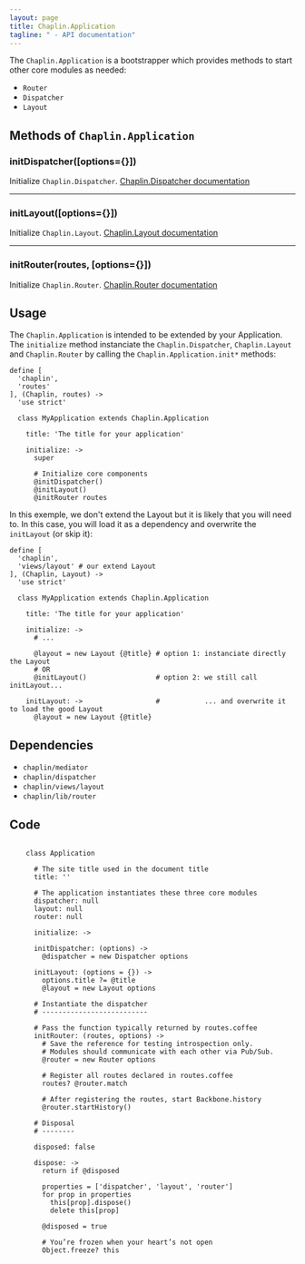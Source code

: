 ```yaml
---
layout: page
title: Chaplin.Application
tagline: " - API documentation"
---
```


The `Chaplin.Application` is a bootstrapper which provides methods to start other core modules as needed:
* `Router`
* `Dispatcher`
* `Layout`



## Methods of `Chaplin.Application`

### initDispatcher([options={}])
Initialize `Chaplin.Dispatcher`. [Chaplin.Dispatcher documentation](/docs/dispatcher.html)

-------------------

### initLayout([options={}])
Initialize `Chaplin.Layout`. [Chaplin.Layout documentation](/docs/layout.html)

-------------------

### initRouter(routes, [options={}])
Initialize `Chaplin.Router`. [Chaplin.Router documentation](/docs/router.html)



## Usage
The `Chaplin.Application` is intended to be extended by your Application. The `initialize` method instanciate the `Chaplin.Dispatcher`, `Chaplin.Layout` and `Chaplin.Router` by calling the `Chaplin.Application.init*` methods:

    define [
      'chaplin',
      'routes'
    ], (Chaplin, routes) ->
      'use strict'

      class MyApplication extends Chaplin.Application

        title: 'The title for your application'

        initialize: ->
          super

          # Initialize core components
          @initDispatcher()
          @initLayout()
          @initRouter routes


In this exemple, we don't extend the Layout but it is likely that you will need to. In this case, you will load it as a dependency and overwrite the `initLayout` (or skip it):

    define [
      'chaplin',
      'views/layout' # our extend Layout
    ], (Chaplin, Layout) ->
      'use strict'

      class MyApplication extends Chaplin.Application

        title: 'The title for your application'

        initialize: ->
          # ...

          @layout = new Layout {@title} # option 1: instanciate directly the Layout
          # OR
          @initLayout()                 # option 2: we still call initLayout...

        initLayout: ->                  #           ... and overwrite it to load the good Layout
          @layout = new Layout {@title}


## Dependencies
- `chaplin/mediator`
- `chaplin/dispatcher`
- `chaplin/views/layout`
- `chaplin/lib/router`


## Code
<pre><code class="coffeescript">
    class Application

      # The site title used in the document title
      title: ''

      # The application instantiates these three core modules
      dispatcher: null
      layout: null
      router: null

      initialize: ->

      initDispatcher: (options) ->
        @dispatcher = new Dispatcher options

      initLayout: (options = {}) ->
        options.title ?= @title
        @layout = new Layout options

      # Instantiate the dispatcher
      # --------------------------

      # Pass the function typically returned by routes.coffee
      initRouter: (routes, options) ->
        # Save the reference for testing introspection only.
        # Modules should communicate with each other via Pub/Sub.
        @router = new Router options

        # Register all routes declared in routes.coffee
        routes? @router.match

        # After registering the routes, start Backbone.history
        @router.startHistory()

      # Disposal
      # --------

      disposed: false

      dispose: ->
        return if @disposed

        properties = ['dispatcher', 'layout', 'router']
        for prop in properties
          this[prop].dispose()
          delete this[prop]

        @disposed = true

        # You’re frozen when your heart’s not open
        Object.freeze? this
</code></pre>
